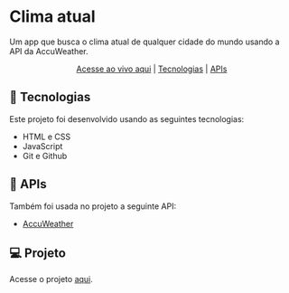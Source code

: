 # Clima atual

Um app que busca o clima atual de qualquer cidade do mundo usando a API da AccuWeather. 

<p align="center"> <a href="https://clima-topaz-two.vercel.app/">Acesse ao vivo aqui</a> | <a href="#-tecnologias">Tecnologias</a> | <a href="#-apis">APIs</a></p> 

## 🚀 Tecnologias

Este projeto foi desenvolvido usando as seguintes tecnologias: 

- HTML e CSS
- JavaScript
- Git e Github

## 🔗 APIs

Também foi usada no projeto a seguinte API: 

- [AccuWeather](https://developer.accuweather.com/)

## 💻 Projeto 

Acesse o projeto [aqui](https://clima-topaz-two.vercel.app/).


